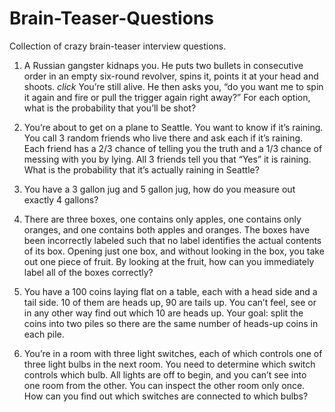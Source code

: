 # Brain-Teaser-Questions
Collection of crazy brain-teaser interview questions.

1. A Russian gangster kidnaps you. He puts two bullets in consecutive order in an empty six-round revolver, spins it, points it at your head and shoots. *click* You’re still alive. He then asks you, “do you want me to spin it again and fire or pull the trigger again right away?” For each option, what is the probability that you’ll be shot?

2. You’re about to get on a plane to Seattle. You want to know if it’s raining. You call 3 random friends who live there and ask each if it’s raining. Each friend has a 2/3 chance of telling you the truth and a 1/3 chance of messing with you by lying. All 3 friends tell you that “Yes” it is raining. What is the probability that it’s actually raining in Seattle? 

3. You have a 3 gallon jug and 5 gallon jug, how do you measure out exactly 4 gallons? 

4. There are three boxes, one contains only apples, one contains only oranges, and one contains both apples and oranges. The boxes have been incorrectly labeled such that no label identifies the actual contents of its box. Opening just one box, and without looking in the box, you take out one piece of fruit. By looking at the fruit, how can you immediately label all of the boxes correctly? 

5. You have a 100 coins laying flat on a table, each with a head side and a tail side. 10 of them are heads up, 90 are tails up. You can’t feel, see or in any other way find out which 10 are heads up. Your goal: split the coins into two piles so there are the same number of heads-up coins in each pile. 

6. You’re in a room with three light switches, each of which controls one of three light bulbs in the next room. You need to determine which switch controls which bulb. All lights are off to begin, and you can’t see into one room from the other. You can inspect the other room only once. How can you find out which switches are connected to which bulbs? 
